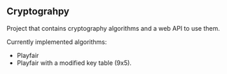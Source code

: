 ## Cryptograhpy

Project that contains cryptography algorithms and a web API to use them.

Currently implemented algorithms:
* Playfair
* Playfair with a modified key table (9x5).
